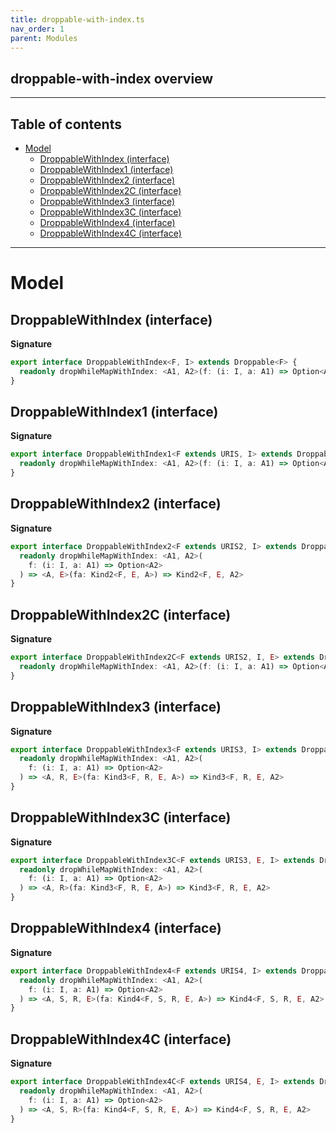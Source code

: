 ```yaml
---
title: droppable-with-index.ts
nav_order: 1
parent: Modules
---
```


## droppable-with-index overview

---

<h2 class="text-delta">Table of contents</h2>

- [Model](#model)
  - [DroppableWithIndex (interface)](#droppablewithindex-interface)
  - [DroppableWithIndex1 (interface)](#droppablewithindex1-interface)
  - [DroppableWithIndex2 (interface)](#droppablewithindex2-interface)
  - [DroppableWithIndex2C (interface)](#droppablewithindex2c-interface)
  - [DroppableWithIndex3 (interface)](#droppablewithindex3-interface)
  - [DroppableWithIndex3C (interface)](#droppablewithindex3c-interface)
  - [DroppableWithIndex4 (interface)](#droppablewithindex4-interface)
  - [DroppableWithIndex4C (interface)](#droppablewithindex4c-interface)

---

# Model

## DroppableWithIndex (interface)

**Signature**

```ts
export interface DroppableWithIndex<F, I> extends Droppable<F> {
  readonly dropWhileMapWithIndex: <A1, A2>(f: (i: I, a: A1) => Option<A2>) => (fa: HKT<F, A1>) => HKT<F, A2>
}
```

## DroppableWithIndex1 (interface)

**Signature**

```ts
export interface DroppableWithIndex1<F extends URIS, I> extends Droppable1<F> {
  readonly dropWhileMapWithIndex: <A1, A2>(f: (i: I, a: A1) => Option<A2>) => (fa: Kind<F, A1>) => Kind<F, A2>
}
```

## DroppableWithIndex2 (interface)

**Signature**

```ts
export interface DroppableWithIndex2<F extends URIS2, I> extends Droppable2<F> {
  readonly dropWhileMapWithIndex: <A1, A2>(
    f: (i: I, a: A1) => Option<A2>
  ) => <A, E>(fa: Kind2<F, E, A>) => Kind2<F, E, A2>
}
```

## DroppableWithIndex2C (interface)

**Signature**

```ts
export interface DroppableWithIndex2C<F extends URIS2, I, E> extends Droppable2C<F, E> {
  readonly dropWhileMapWithIndex: <A1, A2>(f: (i: I, a: A1) => Option<A2>) => <A>(fa: Kind2<F, E, A>) => Kind2<F, E, A2>
}
```

## DroppableWithIndex3 (interface)

**Signature**

```ts
export interface DroppableWithIndex3<F extends URIS3, I> extends Droppable3<F> {
  readonly dropWhileMapWithIndex: <A1, A2>(
    f: (i: I, a: A1) => Option<A2>
  ) => <A, R, E>(fa: Kind3<F, R, E, A>) => Kind3<F, R, E, A2>
}
```

## DroppableWithIndex3C (interface)

**Signature**

```ts
export interface DroppableWithIndex3C<F extends URIS3, E, I> extends Droppable3C<F, E> {
  readonly dropWhileMapWithIndex: <A1, A2>(
    f: (i: I, a: A1) => Option<A2>
  ) => <A, R>(fa: Kind3<F, R, E, A>) => Kind3<F, R, E, A2>
}
```

## DroppableWithIndex4 (interface)

**Signature**

```ts
export interface DroppableWithIndex4<F extends URIS4, I> extends Droppable4<F> {
  readonly dropWhileMapWithIndex: <A1, A2>(
    f: (i: I, a: A1) => Option<A2>
  ) => <A, S, R, E>(fa: Kind4<F, S, R, E, A>) => Kind4<F, S, R, E, A2>
}
```

## DroppableWithIndex4C (interface)

**Signature**

```ts
export interface DroppableWithIndex4C<F extends URIS4, E, I> extends Droppable4C<F, E> {
  readonly dropWhileMapWithIndex: <A1, A2>(
    f: (i: I, a: A1) => Option<A2>
  ) => <A, S, R>(fa: Kind4<F, S, R, E, A>) => Kind4<F, S, R, E, A2>
}
```

